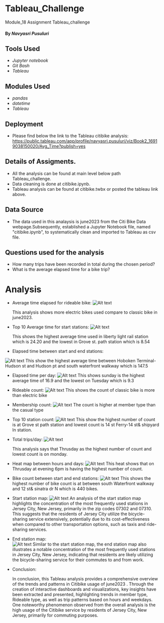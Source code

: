 # Tableau_Challenge
Module_18 Assignment  Tableau_challenge

#### By _**Navyasri Pusuluri**_

## Tools Used

* _Jupyter notebook_
* _Git Bash_
* _Tableau_

## Modules Used

* _pandas_
* _datetime_
* _Tableau_

## Deployment
* Please find below the link to the Tableau citibike analysis:
  https://public.tableau.com/app/profile/navyasri.pusuluri/viz/Book2_16919038150020/Avg_Time?publish=yes

## Details of Assigments.

* All the analysis can be found at  main level below path Tableau_challenge.
* Data cleaning is done at citibike.ipynb.
* Tableau analysis can be found at citibike.twbx or posted the tableau link above.


## Data Source
* The data used in this analaysis is june2023 from the Citi Bike Data webpage.Subsequently,  established a Jupyter Notebook file, named "citibike.ipynb", to systematically clean and imported to Tableau as csv file.

## Questions used for the analysis
* How many trips have been recorded in total during the chosen period?
* What is the average elapsed time for a bike trip?

# Analysis
* Average time elapsed for rideable bike:
    ![Alt text](image.png)

    This analysis shows more electric bikes used compare to classic bike in june2023.
* Top 10 Average time for start stations:
    ![Alt text](image-1.png)

    This shows the highest average time used in liberty light rail station which is 24.20 and the lowest in Grove st. path station which is 8.54

* Elapsed time between start and end stations:
     
![Alt text](image-2.png)
This show the highest average time between Hoboken Terminal-Hudson st and Hudson pt and south waterfront walkway which is 147.5

* Elapsed time per day:
    ![Alt text](image-3.png)
    This shows  sunday is the highest average time of 16.9 and the lowest on Tuesday which is 9.3

* Rideable count:
    ![Alt text](image-4.png)
    This shows the count of classic bike is more than electric bike 

* Membership count:
    ![Alt text](image-5.png)
    The count is higher at member type than the casual type

* Top 10 station count:
     ![Alt text](image-6.png)
    This show the highest number of count is at Grove st path station and lowest count is 14 st Ferry-14 st& shipyard ln station.

* Total trips/day:
     ![Alt text](image-7.png)

     This analysis says that Thrusday as the highest number of count and lowest count is on monday.

* Heat map between hours and days:
    ![Alt text](image-8.png)
    This heat shows that on Thrusday at evening 6pm is  having the highest number of count.

* Bike count between start and end  stations:
     ![Alt text](image-9.png)
     This shows the highest number of bike count is at between south Waterfront walkway and 12 st& sinatra dr N which is 440 bikes.

* Start station map:
    ![Alt text](image-10.png)
  An analysis of the start station map highlights the concentration of the most frequently used stations in Jersey City, New Jersey, primarily in the zip codes 07302 and 07310. This suggests that the residents of Jersey City utilize the bicycle-sharing service extensively, potentially due to its cost-effectiveness when compared to other transportation options, such as taxis and ride-sharing services.

* End station map:    
     ![Alt text](image-11.png)
  Similar to the start station map, the end station map also illustrates a notable concentration of the most frequently used stations in Jersey City, New Jersey, indicating that residents are likely utilizing the bicycle-sharing service for their commutes to and from work.

* Conclusion:

  In conclusion, this Tableau analysis provides a comprehensive overview of the trends and patterns in Citibike usage of june2023 . Through the creation of interactive dashboards and visualizations, key insights have been extracted and presented, highlighting trends in member type, Rideable type, as well as trip patterns based on hours and weekdays. One noteworthy phenomenon observed from the overall analysis is the high usage of the Citibike service by residents of Jersey City, New Jersey, primarily for commuting purposes.
                        